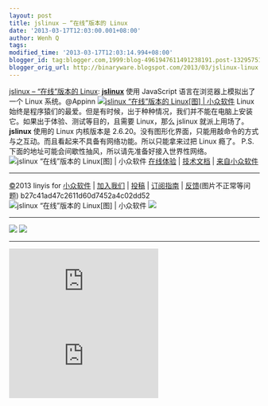 ```yaml
---
layout: post
title: jslinux – “在线”版本的 Linux
date: '2013-03-17T12:03:00.001+08:00'
author: Wenh Q
tags:
modified_time: '2013-03-17T12:03:14.994+08:00'
blogger_id: tag:blogger.com,1999:blog-4961947611491238191.post-1329575137470940853
blogger_orig_url: http://binaryware.blogspot.com/2013/03/jslinux-linux.html
---
```


[jslinux –
“在线”版本的 Linux](http://www.appinn.com/jslinux/):
[**jslinux**](http://www.appinn.com/jslinux/) 使用 JavaScript
语言在浏览器上模拟出了一个 Linux 系统。@Appinn
[![jslinux “在线”版本的 Linux[图] |
小众软件](http://img3.appinn.com/images/201302/jslinux_0.jpg/o "jslinux “在线”版本的 Linux[图] | 小众软件")](http://www.appinn.com/jslinux/)
Linux
始终是程序猿们的最爱。但是有时候，出于种种情况，我们并不能在电脑上安装它。如果出于体验、测试等目的，且需要
Linux，那么 jslinux 就派上用场了。
**jslinux** 使用的 Linux 内核版本是
2.6.20。没有图形化界面，只能用敲命令的方式与之互动。而且看起来不具备有网络功能。所以只能拿来过把
Linux 瘾了。
P.S. 下面的地址可能会间歇性抽风，所以请先准备好接入世界性网络。
![jslinux “在线”版本的 Linux[图] |
小众软件](http://www.appinn.com/wp-content/down.gif "点击右侧的链接下载本软件")
[在线体验](http://bellard.org/jslinux/) |
[技术文档](http://bellard.org/jslinux/tech) |
[来自小众软件](http://appinn.com/)

* * * * *

[©](http://www.appinn.com/copyright/?utm_source=feeds&utm_medium=copyright&utm_campaign=feeds "版权声明")2013
linyis for
[小众软件](http://www.appinn.com/?utm_source=feeds&utm_medium=appinn&utm_campaign=feeds "本文来自小众软件")
|
[加入我们](http://www.appinn.com/join-us/?utm_source=feeds&utm_medium=joinus&utm_campaign=feeds "加入小众软件")
|
[投稿](http://www.appinn.com/contribute/?utm_source=feeds&utm_medium=contribute&utm_campaign=feeds "给小众软件投稿")
|
[订阅指南](http://www.appinn.com/feeds-subscribe/?utm_source=feeds&utm_medium=feedsubscribe&utm_campaign=feeds "可以分类订阅小众，Windows/MAC/游戏")
| [反馈](http://appinn.wufoo.com/forms/eccae-aeeae/)(图片不正常等问题)
b27c41ad47c2611d60d7452a4c02dd52
![jslinux “在线”版本的 Linux[图] |
小众软件](http://s33.sitemeter.com/meter.asp?site=s33appinn "jslinux “在线”版本的 Linux[图] | 小众软件")
![](http://appinn.feedsportal.com/c/33935/f/615575/s/2929c755/mf.gif)
  ---------------------------------------------------------------------------------------------------------------------------------------------------------------------------------------------------------------------------------------------------------------- ---------------------------------------------------------------------------------------------------------------------------------------------------------------------------------------------------------------------------------------------------
  [![](http://res3.feedsportal.com/images/emailthis2.gif)](http://share.feedsportal.com/viral/sendEmail.cfm?lang=en&title=jslinux+%E2%80%93+%E2%80%9C%E5%9C%A8%E7%BA%BF%E2%80%9D%E7%89%88%E6%9C%AC%E7%9A%84+Linux&link=http%3A%2F%2Fwww.appinn.com%2Fjslinux%2F)   [![](http://res3.feedsportal.com/images/bookmark.gif)](http://res.feedsportal.com/viral/bookmark.cfm?title=jslinux+%E2%80%93+%E2%80%9C%E5%9C%A8%E7%BA%BF%E2%80%9D%E7%89%88%E6%9C%AC%E7%9A%84+Linux&link=http%3A%2F%2Fwww.appinn.com%2Fjslinux%2F)
  ---------------------------------------------------------------------------------------------------------------------------------------------------------------------------------------------------------------------------------------------------------------- ---------------------------------------------------------------------------------------------------------------------------------------------------------------------------------------------------------------------------------------------------



[![](http://da.feedsportal.com/r/159490096374/u/0/f/615575/c/33935/s/2929c755/a2.img)](http://da.feedsportal.com/r/159490096374/u/0/f/615575/c/33935/s/2929c755/a2.htm)![](http://pi.feedsportal.com/r/159490096374/u/0/f/615575/c/33935/s/2929c755/a2t.img)

